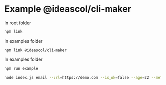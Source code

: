 # Example @ideascol/cli-maker

In root folder

```bash {"id":"01J3499W21SGS26C9PNTYM8DF6"}
npm link
```

In examples folder

```bash {"id":"01J3499W22N4TVDTYDJ9WFKNMP"}
npm link @ideascol/cli-maker
```

In examples folder

```bash {"id":"01J3499W22N4TVDTYDJBM80WF5"}
npm run example
```

```bash
node index.js email --url=https://demo.com --is_ok=false --age=22 --metadata=tag3 --tags=[23] --email=jair@ooo.co
```
